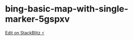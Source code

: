 # bing-basic-map-with-single-marker-5gspxv

[Edit on StackBlitz ⚡️](https://stackblitz.com/edit/bing-basic-map-with-single-marker-5gspxv)